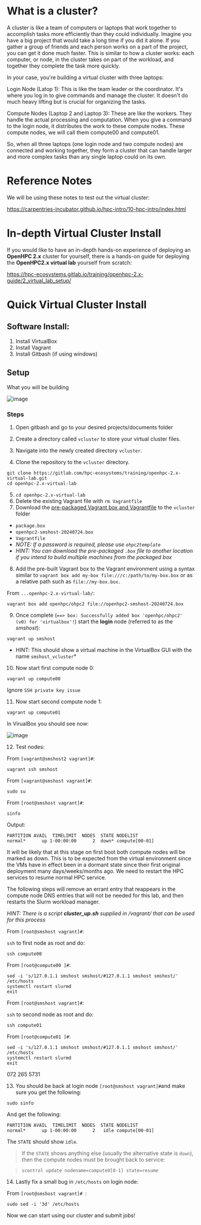 # What is a cluster?

A cluster is like a team of computers or laptops that work together to accomplish tasks more efficiently than they could individually. Imagine you have a big project that would take a long time if you did it alone. If you gather a group of friends and each person works on a part of the project, you can get it done much faster. This is similar to how a cluster works: each computer, or node, in the cluster takes on part of the workload, and together they complete the task more quickly.

In your case, you're building a virtual cluster with three laptops:

Login Node (Latop 1): This is like the team leader or the coordinator. It's where you log in to give commands and manage the cluster. It doesn't do much heavy lifting but is crucial for organizing the tasks.

Compute Nodes (Laptop 2 and Laptop 3): These are like the workers. They handle the actual processing and computation. When you give a command to the login node, it distributes the work to these compute nodes. These compute nodes, we will call them compute00 and compute01.

So, when all three laptops (one login node and two compute nodes) are connected and working together, they form a cluster that can handle larger and more complex tasks than any single laptop could on its own.

# Reference Notes

We will be using these notes to test out the virtual cluster:

https://carpentries-incubator.github.io/hpc-intro/10-hpc-intro/index.html

# In-depth Virtual Cluster Install

If you would like to have an in-depth hands-on experience of deploying an **OpenHPC 2.x** cluster for yourself, there is a hands-on guide for deploying the **OpenHPC2.x virtual lab** yourself from scratch:  

https://hpc-ecosystems.gitlab.io/training/openhpc-2.x-guide/2_virtual_lab_setup/

# Quick Virtual Cluster Install

## Software Install:
1. Install VirtualBox
2. Install Vagrant
3. Install Gitbash (if using windows)

## Setup 

What you will be building

![image](https://github.com/HPC-Ecosystems/OpenHPC2-vcluster-downloadable/assets/157092105/546a11c8-372c-4950-bc28-509d52a1f056)


### Steps

1. Open gitbash and go to your desired projects/documents folder

2. Create a directory called `vcluster` to store your virtual cluster files.  
3. Navigate into the newly created directory `vcluster`.  
5. Clone the repository to the `vcluster` directory.  

```
git clone https://gitlab.com/hpc-ecosystems/training/openhpc-2.x-virtual-lab.git 
cd openhpc-2.x-virtual-lab
```

5. `cd openhpc-2.x-virtual-lab`
6. Delete the existing Vagrant file with `rm Vagrantfile`
7. Download the [pre-packaged Vagrant box and Vagrantfile](https://csircoza-my.sharepoint.com/:f:/g/personal/bjohnston_csir_co_za/Elv5PJ6ScCBLmlclV_B7vb4BEdLjkuW-GdPW7iIwfEm_kQ) to the `vcluster` folder
  - `package.box`  
  - `openhpc2-smshost-20240724.box`  
  - `Vagrantfile`
  - *NOTE: If a password is required, please use `ohpc2template`*
  - *HINT: You can download the pre-packaged `.box` file to another location if you intend to build multiple machines from the packaged box*

8. Add the pre-built Vagrant box to the Vagrant environment using a syntax similar to `vagrant box add my-box file:///c:/path/to/my-box.box` or as a relative path such as `file://my-box.box.`

From `...openhpc-2.x-virtual-lab/`:

```
vagrant box add openhpc/ohpc2 file://openhpc2-smshost-20240724.box
```

9. Once complete (`==> box: Successfully added box 'openhpc/ohpc2' (v0) for 'virtualbox'!`) start the **login** node (referred to as the *smshost*):

```
vagrant up smshost
```
* HINT: This should show a virtual machine in the VirtualBox GUI with the name `smshost_vcluster`*

10. Now start first compute node 0:

```
vagrant up compute00
```

Ignore `SSH private key issue`

11. Now start second compute node 1:

```
vagrant up compute01
```

In VirualBox you should see now:

![image](https://github.com/user-attachments/assets/4dbb6813-8f25-4cf9-ade4-0967b7442ae2)


12. Test nodes:

From `[vagrant@smshost2 vagrant]#`:

```
vagrant ssh smshost
```

From `[vagrant@smshost vagrant]#`:

```
sudo su
```

From `[root@smshost vagrant]#`:

```
sinfo
```

Output:

```
PARTITION AVAIL  TIMELIMIT  NODES  STATE NODELIST
normal*      up 1-00:00:00      2  down* compute[00-01]
```

It will be likely that at this stage on first boot both compute nodes will be marked as down. This is to be expected from the virtual environment since the VMs have in effect been in a dormant state since their first original deployment many days/weeks/months ago. We need to restart the HPC services to resume normal HPC service.  

The following steps will remove an errant entry that reappears in the compute node DNS entries that will not be needed for this lab, and then restarts the Slurm workload manager.

*HINT: There is a script ***cluster_up.sh*** supplied in /vagrant/ that can be used for this process*

From `[root@smshost vagrant]#`:

`ssh` to first node as root and do:

```
ssh compute00
```

From `[root@compute00 ]#`:

```
sed -i 's/127.0.1.1 smshost smshost/#127.0.1.1 smshost smshost/' /etc/hosts
systemctl restart slurmd
exit
```

From `[root@smshost vagrant]#`:

`ssh` to second node as root and do:

```
ssh compute01
```

From `[root@compute01 ]#`:

```
sed -i 's/127.0.1.1 smshost smshost/#127.0.1.1 smshost smshost/' /etc/hosts
systemctl restart slurmd
exit
```

072 265 5731


13. You should be back at login node `[root@smshost vagrant]#`and make sure you get the following:

```
sudo sinfo
```

And get the following:

```
PARTITION AVAIL  TIMELIMIT  NODES  STATE NODELIST
normal*      up 1-00:00:00      2   idle compute[00-01]
```

The `STATE` should show `idle`.

> If the `STATE` shows anything else (usually the alternative state is `down`), then the compute nodes must be brought back to service:

> `scontrol update nodename=compute0[0-1] state=resume`

14. Lastly fix a small bug in `/etc/hosts` on login node:

From `[root@smshost vagrant]# `:

```
sudo sed -i '3d' /etc/hosts
```

Now we can start using our cluster and submit jobs!




